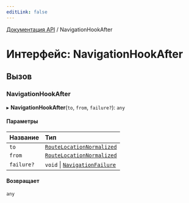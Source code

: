 ```yaml
---
editLink: false
---
```


[Документация API](../index.md) / NavigationHookAfter

# Интерфейс: NavigationHookAfter

## Вызов

### NavigationHookAfter

▸ **NavigationHookAfter**(`to`, `from`, `failure?`): `any`

#### Параметры

| Название   | Тип                                                     |
| :--------- | :------------------------------------------------------ |
| `to`       | [`RouteLocationNormalized`](RouteLocationNormalized.md) |
| `from`     | [`RouteLocationNormalized`](RouteLocationNormalized.md) |
| `failure?` | `void` \| [`NavigationFailure`](NavigationFailure.md)   |

#### Возвращает

`any`
